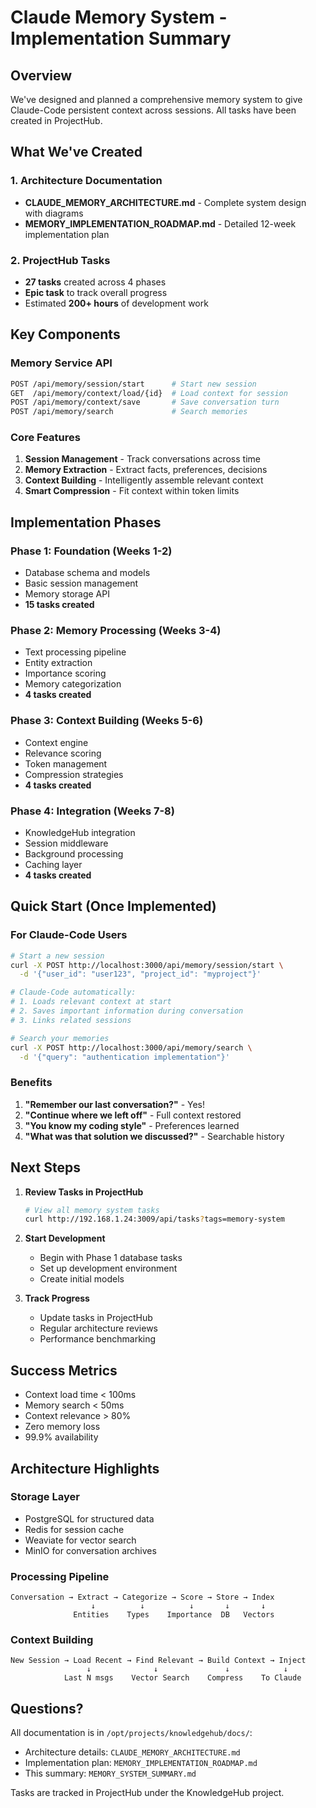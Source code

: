 # Claude Memory System - Implementation Summary

## Overview
We've designed and planned a comprehensive memory system to give Claude-Code persistent context across sessions. All tasks have been created in ProjectHub.

## What We've Created

### 1. Architecture Documentation
- **CLAUDE_MEMORY_ARCHITECTURE.md** - Complete system design with diagrams
- **MEMORY_IMPLEMENTATION_ROADMAP.md** - Detailed 12-week implementation plan

### 2. ProjectHub Tasks
- **27 tasks** created across 4 phases
- **Epic task** to track overall progress
- Estimated **200+ hours** of development work

## Key Components

### Memory Service API
```bash
POST /api/memory/session/start      # Start new session
GET  /api/memory/context/load/{id}  # Load context for session
POST /api/memory/context/save       # Save conversation turn
POST /api/memory/search             # Search memories
```

### Core Features
1. **Session Management** - Track conversations across time
2. **Memory Extraction** - Extract facts, preferences, decisions
3. **Context Building** - Intelligently assemble relevant context
4. **Smart Compression** - Fit context within token limits

## Implementation Phases

### Phase 1: Foundation (Weeks 1-2)
- Database schema and models
- Basic session management
- Memory storage API
- **15 tasks created**

### Phase 2: Memory Processing (Weeks 3-4)
- Text processing pipeline
- Entity extraction
- Importance scoring
- Memory categorization
- **4 tasks created**

### Phase 3: Context Building (Weeks 5-6)
- Context engine
- Relevance scoring
- Token management
- Compression strategies
- **4 tasks created**

### Phase 4: Integration (Weeks 7-8)
- KnowledgeHub integration
- Session middleware
- Background processing
- Caching layer
- **4 tasks created**

## Quick Start (Once Implemented)

### For Claude-Code Users
```bash
# Start a new session
curl -X POST http://localhost:3000/api/memory/session/start \
  -d '{"user_id": "user123", "project_id": "myproject"}'

# Claude-Code automatically:
# 1. Loads relevant context at start
# 2. Saves important information during conversation
# 3. Links related sessions

# Search your memories
curl -X POST http://localhost:3000/api/memory/search \
  -d '{"query": "authentication implementation"}'
```

### Benefits
1. **"Remember our last conversation?"** - Yes!
2. **"Continue where we left off"** - Full context restored
3. **"You know my coding style"** - Preferences learned
4. **"What was that solution we discussed?"** - Searchable history

## Next Steps

1. **Review Tasks in ProjectHub**
   ```bash
   # View all memory system tasks
   curl http://192.168.1.24:3009/api/tasks?tags=memory-system
   ```

2. **Start Development**
   - Begin with Phase 1 database tasks
   - Set up development environment
   - Create initial models

3. **Track Progress**
   - Update tasks in ProjectHub
   - Regular architecture reviews
   - Performance benchmarking

## Success Metrics

- Context load time < 100ms
- Memory search < 50ms
- Context relevance > 80%
- Zero memory loss
- 99.9% availability

## Architecture Highlights

### Storage Layer
- PostgreSQL for structured data
- Redis for session cache
- Weaviate for vector search
- MinIO for conversation archives

### Processing Pipeline
```
Conversation → Extract → Categorize → Score → Store → Index
                  ↓          ↓          ↓       ↓       ↓
              Entities    Types    Importance  DB   Vectors
```

### Context Building
```
New Session → Load Recent → Find Relevant → Build Context → Inject
                 ↓              ↓               ↓            ↓
            Last N msgs    Vector Search    Compress    To Claude
```

## Questions?

All documentation is in `/opt/projects/knowledgehub/docs/`:
- Architecture details: `CLAUDE_MEMORY_ARCHITECTURE.md`
- Implementation plan: `MEMORY_IMPLEMENTATION_ROADMAP.md`
- This summary: `MEMORY_SYSTEM_SUMMARY.md`

Tasks are tracked in ProjectHub under the KnowledgeHub project.